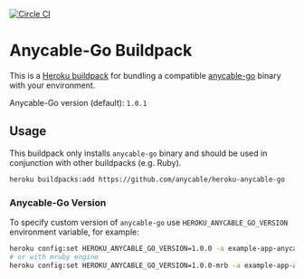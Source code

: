 [![Circle CI](https://circleci.com/gh/anycable/heroku-anycable-go/tree/master.svg?style=svg)](https://circleci.com/gh/anycable/heroku-anycable-go/tree/master)

# Anycable-Go Buildpack

This is a [Heroku buildpack][0] for bundling a compatible [anycable-go][1]
binary with your environment.

Anycable-Go version (default): `1.0.1`

## Usage

This buildpack only installs `anycable-go` binary and should be used in conjunction with other buildpacks (e.g. Ruby).

```bash
heroku buildpacks:add https://github.com/anycable/heroku-anycable-go
```

### Anycable-Go Version

To specify custom version of `anycable-go` use `HEROKU_ANYCABLE_GO_VERSION` environment variable, for example:

```sh
heroku config:set HEROKU_ANYCABLE_GO_VERSION=1.0.0 -a example-app-anycable-rpc
# or with mruby engine
heroku config:set HEROKU_ANYCABLE_GO_VERSION=1.0.0-mrb -a example-app-anycable-rpc
```

[0]: http://devcenter.heroku.com/articles/buildpacks
[1]: https://github.com/anycable/anycable-go
